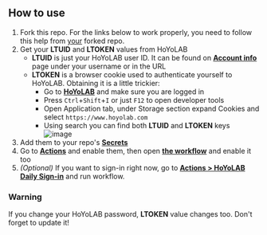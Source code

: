 ## How to use
1. Fork this repo. For the links below to work properly, you need to follow this help from <ins>your</ins> forked repo.
2. Get your **LTUID** and **LTOKEN** values from HoYoLAB
   * **LTUID** is just your HoYoLAB user ID. It can be found on **[Account info](https://www.hoyolab.com/accountCenter)** page under your username or in the URL
   * **LTOKEN** is a browser cookie used to authenticate yourself to HoYoLAB. Obtaining it is a little trickier:
     * Go to **[HoYoLAB](https://www.hoyolab.com)** and make sure you are logged in
     * Press `Ctrl`+`Shift`+`I` or just `F12` to open developer tools
     * Open Application tab, under Storage section expand Cookies and select `https://www.hoyolab.com`
     * Using search you can find both **LTUID** and **LTOKEN** keys  
       ![image](https://user-images.githubusercontent.com/40900803/148886385-f373c064-f961-408b-8eea-0ebee76806bc.png)
3. Add them to your repo's **[Secrets](../../settings/secrets/actions/new)**
4. Go to **[Actions](../../actions)** and enable them,
   then open **[the workflow](../../actions/workflows/sign-in.yml)** and enable it too
5. _(Optional)_ If you want to sign-in right now,
   go to **[Actions > HoYoLAB Daily Sign-in](../../actions/workflows/sign-in.yml)** and run workflow.

### Warning
If you change your HoYoLAB password, **LTOKEN** value changes too. Don't forget to update it!
